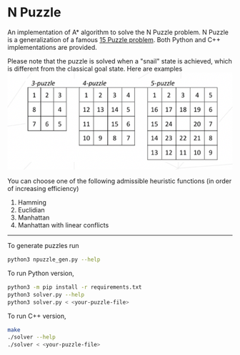 # N Puzzle

An implementation of A* algorithm to solve the N Puzzle problem. N Puzzle is a generalization of a famous [15 Puzzle problem](https://en.wikipedia.org/wiki/15_puzzle). Both Python and C++ implementations are provided.  

Please note that the puzzle is solved when a "snail" state is achieved, which is different from the classical goal state. Here are examples ![](./docs/snail_states.png)

You can choose one of the following admissible heuristic functions (in order of increasing efficiency)

1. Hamming 
2. Euclidian
3. Manhattan
4. Manhattan with linear conflicts

---

To generate puzzles run

```sh
python3 npuzzle_gen.py --help
```

To run Python version,

```sh
python3 -m pip install -r requirements.txt
python3 solver.py --help
python3 solver.py < <your-puzzle-file>
```

To run C++ version,

```sh
make
./solver --help
./solver < <your-puzzle-file>
```
